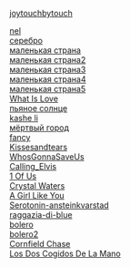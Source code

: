 
<a href="https://yantar78.github.io/midi-host/joytouchbytouch_Joy.mid" download>joytouchbytouch</a><br>

<a href="https://yantar78.github.io/midi-host/nel.mid" download>nel</a><br>
<a href="https://yantar78.github.io/midi-host/Bi-2-serebro.kar" download>серебро</a><br>
<a href="https://yantar78.github.io/midi-host/Маленькая Страна 1.mid" download>маленькая страна</a><br>
<a href="https://yantar78.github.io/midi-host/Маленькая Страна 2.mid" download>маленькая страна2</a><br>
<a href="https://yantar78.github.io/midi-host/Маленькая Страна 3 (Караоке) (3).mid" download>маленькая страна3</a><br>
<a href="https://yantar78.github.io/midi-host/malenkaya_strana.mid" download>маленькая страна4</a><br>
<a href="https://yantar78.github.io/midi-host/Natasha_Koroleva_malenkaya_strana.mid" download>маленькая страна5</a><br>
<a href="https://yantar78.github.io/midi-host/ANightAtTheRoxberryWhatIsLove.mid" download>What Is Love</a><br>
<a href="https://yantar78.github.io/midi-host/76434_--.mid" download>пьяное солнце</a><br>
<a href="https://yantar78.github.io/midi-host/kashe_li.mid" download>kashe li</a><br>
<a href="https://yantar78.github.io/midi-host/mertvii_gorod_rozhdestvo.mid" download>мёртвый город</a><br>
<a href="https://yantar78.github.io/midi-host/FancyFree.mid" download>fancy</a><br>
<a href="https://yantar78.github.io/midi-host/Kissesandtears.mid" download>Kissesandtears</a><br>
<a href="https://yantar78.github.io/midi-host/WhosGonnaSaveUs.mid" download>WhosGonnaSaveUs</a><br>
<a href="https://yantar78.github.io/midi-host/Calling_Elvis.mid" download>Calling_Elvis</a><br>
<a href="https://yantar78.github.io/midi-host/1 Of Us - Joan Osborne.mid" download>1 Of Us</a><br>
<a href="https://yantar78.github.io/midi-host/Purelove - Crystal Waters.mid" download>Crystal Waters</a><br>
<a href="https://yantar78.github.io/midi-host/A Girl Like You - Edwyn Collins.mid" download>A Girl Like You</a><br>
<a href="https://yantar78.github.io/midi-host/Audien-Matthew-Koma-Serotonin-ansteinkvarstad-20141220165943-nonstop2k.com.mid" download>Serotonin-ansteinkvarstad</a><br>
<a href="https://yantar78.github.io/midi-host/francis-goya-la-raggazia-di-blue.mid" download>raggazia-di-blue</a><br>
<a href="https://yantar78.github.io/midi-host/5419.mid" download>bolero</a><br>
<a href="https://yantar78.github.io/midi-host/Fancy - Bolero1.mid" download>bolero2</a><br>
<a href="https://yantar78.github.io/midi-host/Theme of Interstellar - Cornfield Chase___WWW.MIDISFREE.COM (1).mid" download> Cornfield Chase</a><br>
<a href="https://yantar78.github.io/midi-host/Alejandro Sanz - Los Dos Cogidos De La Mano___WWW.MIDISFREE.COM.mid" download> Los Dos Cogidos De La Mano</a><br>
